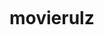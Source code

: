 # movierulz
<!DOCTYPE html>
<html lang="en">
<head>
    <meta charset="UTF-8">
    <meta name="viewport" content="width=device-width, initial-scale=1.0">
    <title>movierulz</title>
    <link rel="stylesheet" href="../node_modules/bootstrap-icons/font/bootstrap-icons.css">
    <style>
        body{
            background-size: cover;
            width:1000px;
            margin:30px auto ;
        }
       .head1{
            display: flex;
            justify-content: space-between;
            color: white;
       }
       .h1{
            font-size: 40px;
       }
        .head-nav{
            background-color: black;
            color: rgb(249, 243, 243);
            text-align: center;
            margin-top: 10px;
            border-radius: 5px;
        }
        .head-nav1{
            background-color: rgb(186, 174, 174);
            color: rgb(10, 10, 10);
            text-align: center;
            margin-top: 10px;
            padding: 15px;
            border: 8px;
            border-style: double;
            border-top-color: rgb(98, 98, 208);
            border-bottom-color: rgb(222, 89, 89);
            border-left-color: rgb(13, 164, 121);
            border-right-color: rgb(239, 86, 216);
            border-radius: 5px;
        }
        .search{
            margin-top: 15px;
            margin-right: 20px;
            
        }
        input{
            padding: 5px;
            padding-left: 10px;
            border-radius: 5px;
            border: none;
        }
        button{
            padding: 5px;
            margin-left: 2px;
            border-radius: 5px;
            border: none;
        }
        #bt{
            background-color: black;
            color: white;
            border: none;
            padding: 15px;
            cursor: pointer;
        }
        .button1{
          height: 20px;
          margin-top: 10px;
          padding:10px;
          text-align: center;
         
        }
        #bt1{
            background-color: rgba(25, 22, 22, 0.821);
            color: white;
            margin-right: 7px;
            padding: 7px 15px 7px 15px;
            border: none;
            border-radius: 10px;
            cursor: pointer;
        }
        .container{
            width: 1000px;
            /* background-color: rgba(50, 49, 49, 0.759); */
            color: white;
            margin-top: 20px;
            display: grid;
            grid-template-columns: 9fr 3fr;
        }
        .c1{
            display: flex;
            width: 710px;
            font-size: 15px;
            font-weight: bold;
            background-color: rgb(10, 10, 10); 
            color: brown;
            justify-content: space-between;
            padding-left: 15px;
            padding-right: 15px;
           border: none;
           border-radius: 5px;
           
        }
        .c2{
            width: 720px;
             display: flex;
             justify-content: space-between;
        }
        .card{
             position: relative; 
             background-color: rgb(22, 21, 21);
            width: 160px;
            height: 300px;
            border-radius: 5px;
            margin-top: 20px;
             margin-left: 15px;
             margin-right: -22px;
             margin-bottom: 10px;

        }
        .card-img{
            width: 100%;
            border-radius: 5px 5px 0px 0px;
            
        }
        .card-p{
             margin-top: -1px; 
             padding-left:5px;
        }
        .lang{
            width: 45px;
            background-color: blueviolet;
            padding: 2px;
            border-radius: 7px;
            border: none;
            margin: 3px 0px 0px 3px;
            position: absolute;
             left: 0;
             top: 0;
        }
        .left{
            width:750px;
            background-color: rgba(33, 31, 31, 0.762);
        }
        .right{           
            margin-left: 20px;
            width: 230px;
            border-radius: 10px;   
        }
        .Genres1{
            background-color: black;
            border-radius: 10px;
            margin-bottom: 15px;
        }
        .Genres2{
            background-color: black;
            border-radius: 10px;
            margin-bottom: 15px;
        }

        .Genres1 div{
            border-radius: 10px 10px 0px 0px;
          text-align: center;
          padding: 5px;
          font-size: 15px;
          background-color: rgb(36, 34, 34);
          border-bottom: 1px solid rgb(34, 33, 33); 
          color: rgba(255, 217, 0, 0.911);
          
        }
        .Genres2 div{
            border-radius: 10px 10px 0px 0px;
          text-align: center;
          padding: 5px;
          font-size: 15px;
          background-color: rgb(36, 34, 34);
          border-bottom: 1px solid rgb(34, 33, 33); 
          color: rgba(255, 217, 0, 0.911);
          
        }
        #a1{
            margin-top: 7px;
            margin-right: 2px;
            margin-bottom: 2px;
            background-color: blueviolet;
            font-weight: bold;
        }
        .container-1{
            margin-top: 50px;
            text-align: center; 
            color: blanchedalmond;  
        }
        .container1{
            margin-bottom: 15px;
            font-size: 25px;
            text-align: center;
        }
        
       
    </style>
</head>
<body background="imeges/bg.webp">
    <header>
        <div class="head1">
            <div class="title">
               <div class="h1"> 4Movierulz</div>
               <p>Watch Telugu Hindi Tamil Punjabi Full Movies Online Free MovieRulz</p>
            </div>
                <div class="search"><input type="search" placeholder="search..."><button>search</button>  </div>
        </div>
        <nav class="head-nav">
            <div>
                <button id="bt">HOME</button>
                <button id="bt">FEATURED</button>
                <button id="bt">TELUGU</button>
                <button id="bt">BOLLYWOOD</button>
                <button id="bt">TAMIL</button>
                <button id="bt">MALAYALAM</button>
                <button id="bt">KANNADA</button>
                <button id="bt">DUBBED</button>
                <button id="bt">OTHERS</button>
                <button id="bt">QUALITY</button>
             </div>
        </nav>
    </header>
    <article class="head-nav1">"Don't Search Us on Google, Save Our Website URL &nbsp;&nbsp;<b>4MovieRulz.live</b>&nbsp; &nbsp;url"</article>
    <div class="button1">
        <button id="bt1"> Movierulz App</button>
        <button id="bt1">Requsted</button>
        <button id="bt1">Multi audio </button>
        <button id="bt1">Adult 18+</button>
    </div>
    <main class="container" >
          <div class="left">
            <div class="c1">
                <p>Trending</p>
                <p>More...</p>
         </div>
         <div class="c2">
            <div class="card">
                   <img src="imeges/adipurush.jpeg" class="card-img">
                    <p class="card-p">Adipurush (2023) HDRip Telugu Movie Watch Online</p>
                    <span class="lang">Telugu</span>
            </div>
            <div class="card">
                  <img src="imeges/baby.jpeg" class="card-img">
                  <p class="card-p">Baby (2023) HDRip Telugu Movie Watch Online</p>
                  <span class="lang">Telugu</span>
           </div>
           <div class="card">
                  <img src="imeges/bahubali1.jpeg" class="card-img">
                  <p class="card-p"> Bahubali-1 (2023) HDrip Telugu Movie Watch Online</p>
                  <span class="lang">Telugu</span>
           </div>
           <div class="card">                
                  <img src="imeges/Bahubali 2.webp" class="card-img">
                  <p class="card-p">Bahubali-2 (2023) HDRip Telugu Movie Watch Online</p>
                  <span class="lang">Telugu</span>
           </div>

         </div>
         <div class="c2">
           <div class="card">
                  <img src="imeges/bheemla nayak.jpeg" class="card-img">
                   <p class="card-p">Bheemla Nayak (2022) HDRip Telugu Movie Watch Online</p>
                   <span class="lang">Telugu</span>
           </div>
           <div class="card">
                 <img src="imeges/maharshi 2019.jpeg" class="card-img">
                 <p class="card-p">Maharshi (2019) HDRip Telugu Movie</p>
                 <span class="lang">Telugu</span>
          </div>
          <div class="card">
                 <img src="imeges/bharath ane nenu.jpeg" class="card-img">
                 <p class="card-p"> Bharath Ane Nenu (2023) HDrip Telugu Movie Watch Online</p>
                 <span class="lang">Telugu</span>
          </div>
          <div class="card">                
                 <img src="imeges/ps2.jpeg" class="card-img">
                 <p class="card-p">Ps-2(2023) HDRip Telugu Movie Watch Online</p>
                 <span class="lang">Telugu</span>
          </div>
              
        </div>
        <div class="c2">
           <div class="card">
                  <img src="imeges/ps1.jpeg" class="card-img">
                   <p class="card-p">Ps-1(2022) HDRip Telugu Movie Watch Online</p>
                   <span class="lang">Telugu</span>
           </div>
           <div class="card">
                 <img src="imeges/bro.jpeg" class="card-img">
                 <p class="card-p">Bro (2023) HDRip Telugu Movie Watch Online</p>
                 <span class="lang">Telugu</span>
          </div>
          <div class="card">
                 <img src="imeges/mahaveerudu.jpg" class="card-img">
                 <p class="card-p">Mahaveerudu (2023) Movie Watch Online</p>
                 <span class="lang">Telugu</span>
          </div>
          <div class="card">                
                 <img src="imeges/mem famous.jpeg" class="card-img">
                 <p class="card-p">Mem Famous (2023) HDRip Telugu Movie Watch Online</p>
                 <span class="lang">Telugu</span>
          </div>
              
        </div>
        <div class="c2">
           <div class="card">
                  <img src="imeges/nayakudu.jpeg" class="card-img">
                   <p class="card-p">Nayakudu (2023) HDRip Telugu Movie Watch Online</p>
                   <span class="lang">Telugu</span>
           </div>
           <div class="card">
                 <img src="imeges/rudrangi.jpeg" class="card-img">
                 <p class="card-p">Rudrangi(2023) HDRip Telugu Movie Watch Online</p>
                 <span class="lang">Telugu</span>
          </div>
          <div class="card">
                 <img src="imeges/hidimba.jpeg" class="card-img">
                 <p class="card-p"> Hidimba (2023) HDrip Telugu Movie </p>
                 <span class="lang">Telugu</span>
          </div>
          <div class="card">                
                 <img src="imeges/spy.jpeg" class="card-img">
                 <p class="card-p">Spy (2023) HDRip Telugu Movie </p>
                 <span class="lang">Telugu</span>
          </div>
          
              
        </div>
        <div class="c1">
            <p>Trending <u>HOLLYWOOD</u> web-series</p>
            <p>More...</p>
        </div>
        <div class="c2">
            <div class="card">
                   <img src="imeges/peaky blinders.jpg" class="card-img">
                    <p class="card-p">Peaky blinders HDRip English web-series Watch Online</p>
                    <span class="lang">English</span>
            </div>
            <div class="card">
                  <img src="imeges/money heist.jpg" class="card-img">
                  <p class="card-p">money Heist HDRip English web-series Watch Online</p>
                  <span class="lang">English</span>
           </div>
           <div class="card">
                  <img src="imeges/got.jpg" class="card-img">
                  <p class="card-p">GOT HDRip english web-series Watch Online</p>
                  <span class="lang">English</span>
           </div>
           <div class="card">                
                  <img src="imeges/breaking bad.jpeg" class="card-img">
                  <p class="card-p">Breaking Bad HDRip web-series Watch Online</p>
                  <span class="lang">English</span>
           </div>
               
         </div>
         <div class="c1">
            <p>Trending <u>INDIAN</u> web-series</p>
            <p>More...</p>
        </div>
         <div class="c2">
            <div class="card">
                   <img src="imeges/mirzapur.jpg" class="card-img">
                    <p class="card-p">MIRZAPUR HDRip Hindi web-series Watch Online</p>
                    <span class="lang">Hindi</span>
            </div>
            <div class="card">
                  <img src="imeges/guns and gulaabs.jpg" class="card-img">
                  <p class="card-p">Guns And Gulaabs HDRip Hindi web-series Watch Online</p>
                  <span class="lang">Hindi</span>
           </div>
           <div class="card">
                  <img src="imeges/scam1.jpeg" class="card-img">
                  <p class="card-p">Scam 1992 HDRip Hindi web-series Watch Online</p>
                  <span class="lang">Hindi</span>
           </div>
           <div class="card">                
                  <img src="imeges/scam2.jpeg" class="card-img">
                  <p class="card-p">Scam 2003 HDRip Hindi web-series Watch Online</p>
                  <span class="lang">Hindi</span>
           </div>
               
         </div>
         
               
         </div>
          </div>
         <aside class="right">
            <div class=" Genres1">
                <div >★ Genres</div>
                <button id="a1">Action</button>
                <button id="a1">Adventure</button>
                <button id="a1"> Animation</button>
                <button id="a1">biography</button>
                <button id="a1">Comedy</button>
                <button id="a1">Crime</button>
                <button id="a1"> Documentary</button>
                <button id="a1">Drama</button>
                <button id="a1">Erotic</button>
                <button id="a1">Family</button>
                <button id="a1"> Fantasy</button>
                <button id="a1">Film-noir</button>
                <button id="a1">Games-show</button>
                <button id="a1">History</button>
                <button id="a1"> Horror</button>
                <button id="a1">Music</button>
                <button id="a1">Musical</button>
                <button id="a1">Mystery</button>
                <button id="a1">News</button>
                <button id="a1">Reality-tv</button>
                <button id="a1">Romance</button>
                <button id="a1">Sci-Fi</button>
                <button id="a1">Sports</button>
                <button id="a1">Suspence</button>
                <button id="a1">Action</button>
                <button id="a1">Talk-show</button>
                <button id="a1"> Triller</button>
                <!-- <button id="a1">War</button> -->
            </div>
            <div class=" Genres2">
                <div >★ Genres</div>
                <button id="a1">2023</button>
                <button id="a1">2022</button>
                <button id="a1">2021</button>
                <button id="a1">2020</button>
                <button id="a1">2019</button>
                <button id="a1">2018</button>
                <button id="a1">2017</button>
                <button id="a1">2016</button>
                <button id="a1">2015</button>
                <button id="a1">2014</button>
                <button id="a1">2013</button>
                <button id="a1">2012</button>
                <button id="a1">2011</button>
                <button id="a1">2010</button>
                <button id="a1">2009</button>
                <button id="a1">2008</button>
                <button id="a1">2007</button>
                <button id="a1">2006</button>
                <button id="a1">2005</button>
                <button id="a1">2004</button>
                <button id="a1">2003</button>
                <button id="a1">2002</button>
                <button id="a1">2001</button>
                
            </div>
        </aside>
    
    </main>
    <footer class="container-1">
        <div class="container1">"Copyright Policy / DMCA"</div>
        <div class="container1">Powered by <u>4MoviesRulz</u></div>
        <div >All of the free movies found on this website are hosted on third-party servers that are freely available to watch online for all internet users.
            Any legal issues regarding the free online movies on this website should be taken up with the actual file hosts themselves, as we're not affiliated with them.</div>
    </footer>
   
    
</body>
</html>
